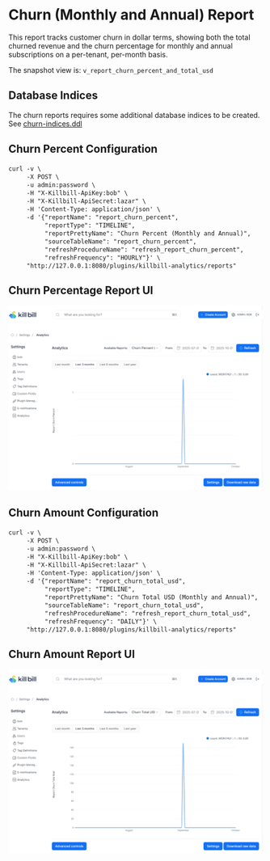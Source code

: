 # Churn (Monthly and Annual) Report

This report tracks customer churn in dollar terms, showing both the total churned revenue and the churn percentage for monthly and annual subscriptions on a per-tenant, per-month basis.

The snapshot view is: `v_report_churn_percent_and_total_usd`

## Database Indices

The churn reports requires some additional database indices to be created. See [churn-indices.ddl](churn-indices.ddl)

## Churn Percent Configuration

```
curl -v \
     -X POST \
     -u admin:password \
     -H "X-Killbill-ApiKey:bob" \
     -H "X-Killbill-ApiSecret:lazar" \
     -H 'Content-Type: application/json' \
     -d '{"reportName": "report_churn_percent",
          "reportType": "TIMELINE",
          "reportPrettyName": "Churn Percent (Monthly and Annual)",
          "sourceTableName": "report_churn_percent",
          "refreshProcedureName": "refresh_report_churn_percent",
          "refreshFrequency": "HOURLY"}' \
     "http://127.0.0.1:8080/plugins/killbill-analytics/reports"
```

## Churn Percentage Report UI

![churn-percent.png.png](churn-percent.png)

## Churn Amount Configuration

```
curl -v \
     -X POST \
     -u admin:password \
     -H "X-Killbill-ApiKey:bob" \
     -H "X-Killbill-ApiSecret:lazar" \
     -H 'Content-Type: application/json' \
     -d '{"reportName": "report_churn_total_usd",
          "reportType": "TIMELINE",
          "reportPrettyName": "Churn Total USD (Monthly and Annual)",
          "sourceTableName": "report_churn_total_usd",
          "refreshProcedureName": "refresh_report_churn_total_usd",
          "refreshFrequency": "DAILY"}' \
     "http://127.0.0.1:8080/plugins/killbill-analytics/reports"
```

## Churn Amount Report UI


![churn-amount.png](churn-amount.png)